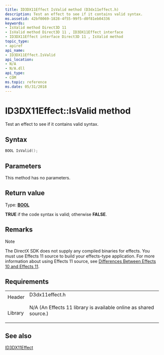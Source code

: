 ```yaml
---
title: ID3DX11Effect IsValid method (D3dx11effect.h)
description: Test an effect to see if it contains valid syntax.
ms.assetid: 42bf0069-1828-4f55-99f5-d0f81eb04336
keywords:
- IsValid method Direct3D 11
- IsValid method Direct3D 11 , ID3DX11Effect interface
- ID3DX11Effect interface Direct3D 11 , IsValid method
topic_type:
- apiref
api_name:
- ID3DX11Effect.IsValid
api_location:
- N/A
- N/A.dll
api_type:
- COM
ms.topic: reference
ms.date: 05/31/2018
---
```


# ID3DX11Effect::IsValid method

Test an effect to see if it contains valid syntax.

## Syntax


```C++
BOOL IsValid();
```



## Parameters

This method has no parameters.

## Return value

Type: **[**BOOL**](/windows/desktop/WinProg/windows-data-types)**

**TRUE** if the code syntax is valid; otherwise **FALSE**.

## Remarks

> [!Note]  
> The DirectX SDK does not supply any compiled binaries for effects. You must use Effects 11 source to build your effects-type application. For more information about using Effects 11 source, see [Differences Between Effects 10 and Effects 11](d3d11-graphics-programming-guide-effects-differences.md).

 

## Requirements



|                    |                                                                                                                                              |
|--------------------|----------------------------------------------------------------------------------------------------------------------------------------------|
| Header<br/>  | <dl> <dt>D3dx11effect.h</dt> </dl>                                                    |
| Library<br/> | <dl> <dt>N/A (An Effects 11 library is available online as shared source.)</dt> </dl> |



## See also

<dl> <dt>

[ID3DX11Effect](id3dx11effect.md)
</dt> </dl>

 

